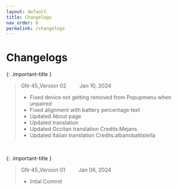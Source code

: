 ```yaml
---
layout: default
title: Changelogs
nav_order: 6
permalink: /changelogs
---
```


# Changelogs

{: .important-title }
> GN-45_Version 02 &emsp;&emsp; Jan 10, 2024 
> * Fixed device not getting removed from Popupmenu when unpaired
> * Fixed alignment with battery percentage text
> * Updated About page
> * Updated translation
> * Updated Occitan translation Credits:Mejans
> * Updated Italian translation Credits:albanobattistella

<br>

{: .important-title }
> GN-45_Version 01 &emsp;&emsp; Jan 06, 2024 
> * Intial Commit


